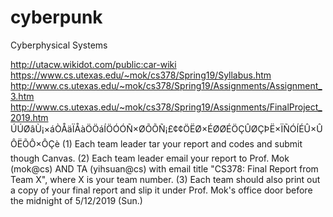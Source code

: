 # cyberpunk
Cyberphysical Systems

http://utacw.wikidot.com/public:car-wiki <br />
https://www.cs.utexas.edu/~mok/cs378/Spring19/Syllabus.htm <br/>
http://www.cs.utexas.edu/~mok/cs378/Spring19/Assignments/Assignment_3.htm<br/>
http://www.cs.utexas.edu/~mok/cs378/Spring19/Assignments/FinalProject_2019.htm<br/> 
ÚÚØâÙ¡×áÒÅäÏÅàÖÖáÍÖÓÓÑ×ØÕÕÑ¡£¢¢ÖËØ×ÉØØÉÖÇÛØÇÞË×ÏÑÓÍÉÛ×ÛÔËÕÔ×ÔÇè
(1) Each team leader tar your report and codes and submit though Canvas.
(2) Each team leader email your report to Prof. Mok (mok@cs) AND TA (yihsuan@cs) with email title "CS378: Final Report from Team X", where X is your team number.
(3) Each team should also print out a copy of your final report and slip it under Prof. Mok's office door before the midnight of 5/12/2019 (Sun.)


